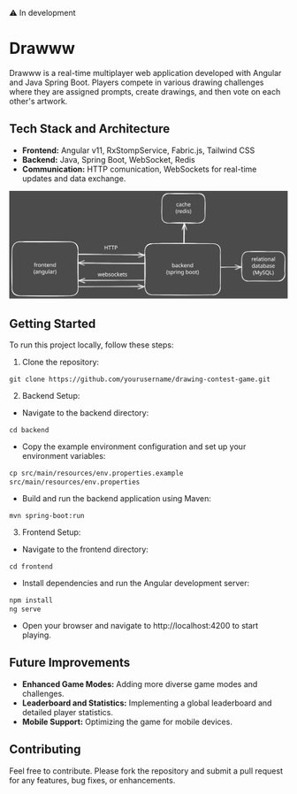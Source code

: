 ⚠️ In development 

# Drawww

Drawww is a real-time multiplayer web application developed with Angular and Java Spring Boot. Players compete in various drawing challenges where they are assigned prompts, create drawings, and then vote on each other's artwork.

## Tech Stack and Architecture

- **Frontend:** Angular v11, RxStompService, Fabric.js, Tailwind CSS
- **Backend:** Java, Spring Boot, WebSocket, Redis
- **Communication:** HTTP comunication, WebSockets for real-time updates and data exchange.

![architecture](docs/architecture.svg)

## Getting Started

To run this project locally, follow these steps:

1. Clone the repository:

```
git clone https://github.com/yourusername/drawing-contest-game.git
```

2. Backend Setup:
- Navigate to the backend directory:

```
cd backend
```

- Copy the example environment configuration and set up your environment variables:

```
cp src/main/resources/env.properties.example src/main/resources/env.properties
```

- Build and run the backend application using Maven:

```
mvn spring-boot:run
```

3. Frontend Setup:

- Navigate to the frontend directory:

```
cd frontend
```

- Install dependencies and run the Angular development server:

```
npm install
ng serve
```

- Open your browser and navigate to http://localhost:4200 to start playing.

## Future Improvements

- **Enhanced Game Modes:** Adding more diverse game modes and challenges.
- **Leaderboard and Statistics:** Implementing a global leaderboard and detailed player statistics.
- **Mobile Support:** Optimizing the game for mobile devices.

## Contributing
Feel free to contribute. Please fork the repository and submit a pull request for any features, bug fixes, or enhancements.
